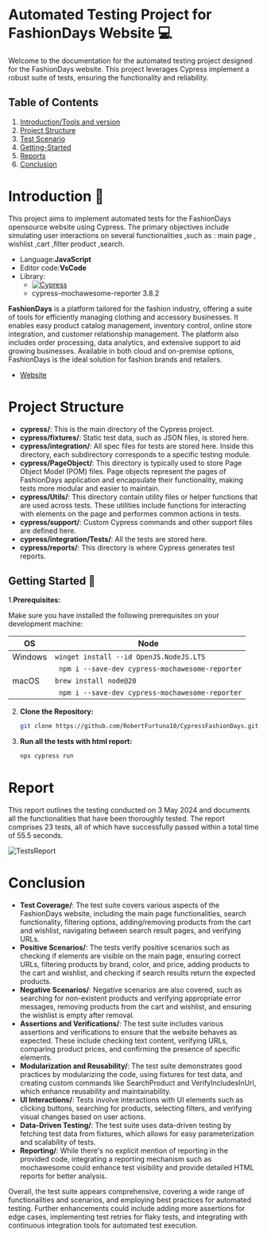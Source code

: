 # Automated Testing Project for FashionDays Website :computer:
Welcome to the documentation for the automated testing project designed for the FashionDays website. This project leverages Cypress  implement a robust suite of tests, ensuring the functionality and reliability.
## Table of Contents

1. [Introduction/Tools and version](#introduction-notebook)
2. [Project Structure](#project-structure)
3. [Test Scenario](#test-scenarios-for-login-functionality)
4. [Getting-Started](#getting-started--pushpin)
7. [Reports](#reports)
8. [Conclusion](#conclusion)

# Introduction :notebook:
 
This project aims to implement automated tests for the FashionDays opensource website using Cypress.
The primary objectives include simulating user interactions on  several functionalities ,such as : main page , wishlist ,cart ,filter product ,search.

- Language:**JavaScript**
- Editor code:**VsCode**
- Library:
  - [![Cypress](https://img.shields.io/npm/v/cypress?color=33ff99&label=cypress&logo=cypress&logoColor=33ff99&style=for-the-badge)](https://www.cypress.io)
  - cypress-mochawesome-reporter 3.8.2

**FashionDays** is a platform tailored for the fashion industry, offering a suite of tools for efficiently managing clothing and accessory businesses. 
It enables easy product catalog management, inventory control, online store integration, and customer relationship management. 
The platform also includes order processing, data analytics, and extensive support to aid growing businesses. 
Available in both cloud and on-premise options, FashionDays is the ideal solution for fashion brands and retailers.

- [Website](https://www.fashiondays.ro/)

# Project Structure 

- **cypress/**: This is the main directory of the Cypress project.
- **cypress/fixtures/**: Static test data, such as JSON files, is stored here.
- **cypress/integration/**: All spec files for tests are stored here. Inside this directory, each subdirectory corresponds to a specific testing module.
- **cypress/PageObject/**: This directory is typically used to store Page Object Model (POM) files. Page objects represent the pages of FashionDays application and encapsulate their functionality, making tests more modular and easier to maintain.
- **cypress/Utils/**: This directory contain utility files or helper functions that are used across tests. These utilities include functions for interacting with elements on the page and performes common actions in tests.
- **cypress/support/**: Custom Cypress commands and other support files are defined here.
- **cypress/integration/Tests/**: All the tests are stored here.
- **cypress/reports/**: This directory is where Cypress generates test reports.

## Getting Started  :pushpin:

1.**Prerequisites:**

Make sure you have installed the following prerequisites on your development machine:

| OS      | Node                                    |
| ------- | --------------------------------------- |
| Windows | `winget install --id OpenJS.NodeJS.LTS` |
|         | ` npm i --save-dev cypress-mochawesome-reporter`        |
| macOS   | `brew install node@20`    
|         | ` npm i --save-dev cypress-mochawesome-reporter`        |


2. **Clone the Repository:**

    ```bash
    git clone https://github.com/RobertFurtuna10/CypressFashionDays.git
    ```

4. **Run all the tests with html report:**

    ```bash
    npx cypress run
    ```

# Report 

This report outlines the testing conducted on 3 May 2024 and documents all the functionalities that have been thoroughly tested. The report comprises 23 tests, all of which have successfully passed within a total time of 55.5 seconds.

![TestsReport](https://github.com/RobertFurtuna10/CypressFashionDays/blob/main/Screenshot%202024-05-03%20at%2013.23.16.png)

# Conclusion

- **Test Coverage/**: The test suite covers various aspects of the FashionDays website, including the main page functionalities, search functionality, filtering options, adding/removing products from the cart and wishlist, navigating between search result pages, and verifying URLs.
- **Positive Scenarios/**: The tests verify positive scenarios such as checking if elements are visible on the main page, ensuring correct URLs, filtering products by brand, color, and price, adding products to the cart and wishlist, and checking if search results return the expected products.
- **Negative Scenarios/**: Negative scenarios are also covered, such as searching for non-existent products and verifying appropriate error messages, removing products from the cart and wishlist, and ensuring the wishlist is empty after removal.
- **Assertions and Verifications/**: The test suite includes various assertions and verifications to ensure that the website behaves as expected. These include checking text content, verifying URLs, comparing product prices, and confirming the presence of specific elements.
- **Modularization and Reusability/**: The test suite demonstrates good practices by modularizing the code, using fixtures for test data, and creating custom commands like SearchProduct and VerifyIncludesInUrl, which enhance reusability and maintainability.
- **UI Interactions/**: Tests involve interactions with UI elements such as clicking buttons, searching for products, selecting filters, and verifying visual changes based on user actions.
- **Data-Driven Testing/**: The test suite uses data-driven testing by fetching test data from fixtures, which allows for easy parameterization and scalability of tests.
- **Reporting/**: While there's no explicit mention of reporting in the provided code, integrating a reporting mechanism such as mochawesome could enhance test visibility and provide detailed HTML reports for better analysis.

Overall, the test suite appears comprehensive, covering a wide range of functionalities and scenarios, and employing best practices for automated testing. Further enhancements could include adding more assertions for edge cases, implementing test retries for flaky tests, and integrating with continuous integration tools for automated test execution.

